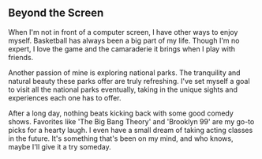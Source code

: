 
## Beyond the Screen

When I'm not in front of a computer screen, I have other ways to enjoy myself. Basketball has always been a big part of my life. Though I'm no expert, I love the game and the camaraderie it brings when I play with friends.

Another passion of mine is exploring national parks. The tranquility and natural beauty these parks offer are truly refreshing. I've set myself a goal to visit all the national parks eventually, taking in the unique sights and experiences each one has to offer.

After a long day, nothing beats kicking back with some good comedy shows. Favorites like 'The Big Bang Theory' and 'Brooklyn 99' are my go-to picks for a hearty laugh. I even have a small dream of taking acting classes in the future. It's something that's been on my mind, and who knows, maybe I'll give it a try someday.